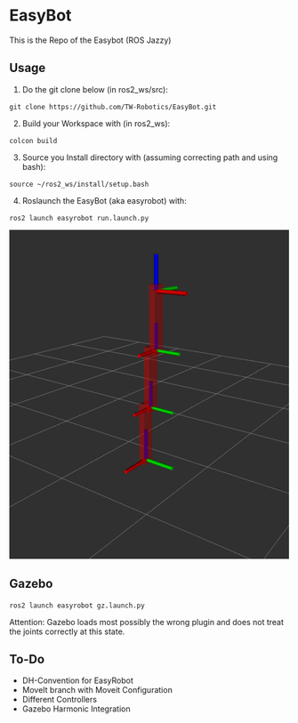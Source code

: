 # EasyBot
This is the Repo of the Easybot (ROS Jazzy)
## Usage
1. Do the git clone below (in ros2_ws/src):
```
git clone https://github.com/TW-Robotics/EasyBot.git
```
2. Build your Workspace with (in ros2_ws): 
```
colcon build
```
3. Source you Install directory with (assuming correcting path and using bash):
```
source ~/ros2_ws/install/setup.bash
```
4. Roslaunch the EasyBot (aka easyrobot) with:
```
ros2 launch easyrobot run.launch.py
```
![easyrobot](EasyRobot/easyrobot/misc/easyrobot_rviz.png "easyrobot in rviz")

## Gazebo
```
ros2 launch easyrobot gz.launch.py
```
Attention: Gazebo loads most possibly the wrong plugin and does not treat the joints correctly at this state.

## To-Do
* DH-Convention for EasyRobot
* MoveIt branch with Moveit Configuration
* Different Controllers
* Gazebo Harmonic Integration
